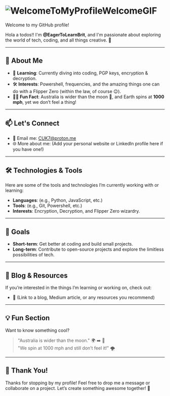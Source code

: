 #     ![WelcomeToMyProfileWelcomeGIF](https://github.com/user-attachments/assets/5d4fbc21-dc67-4979-8e60-c3369fcb77ea)

  Welcome to my GitHub profile!

Hola a todos!! I'm **@EagerToLearnBrit**, and I'm passionate about exploring the world of tech, coding, and all things creative. 🚀

---
## 🌟 About Me
- 🧠 **Learning**: Currently diving into coding, PGP keys, encryption & decryption.
- 🛠️ **Interests**: Powershell, frequencies, and the amazing things one can do with a Flipper Zero (within the law, of course 😉).
- 🧑‍💻 **Fun Fact**: Australia is wider than the moon 🌙, and Earth spins at **1000 mph**, yet we don’t feel a thing!

---
## 📫 Let's Connect
- 💌 Email me: [CUK7@proton.me](mailto:CUK7@proton.me)
- 🌐 More about me: (Add your personal website or LinkedIn profile here if you have one!)

---
## 🛠️ Technologies & Tools
Here are some of the tools and technologies I’m currently working with or learning:
- **Languages**: (e.g., Python, JavaScript, etc.)
- **Tools**: (e.g., Git, Powershell, etc.)
- **Interests**: Encryption, Decryption, and Flipper Zero wizardry.

---
## 🚀 Goals
- **Short-term**: Get better at coding and build small projects.
- **Long-term**: Contribute to open-source projects and explore the limitless possibilities of tech.

---
## 📝 Blog & Resources
If you’re interested in the things I’m learning or working on, check out:
- 📖 (Link to a blog, Medium article, or any resources you recommend)

---
## 💡 Fun Section
Want to know something cool?  
> "Australia is wider than the moon." 🌍 ➡️ 🌙  
> "We spin at 1000 mph and still don’t feel it!" 🌪️

---
## 🌟 Thank You!
Thanks for stopping by my profile! Feel free to drop me a message or collaborate on a project. Let’s create something awesome together! 🎉
